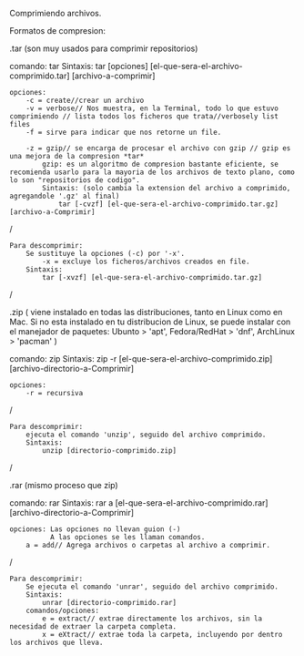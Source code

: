 Comprimiendo archivos.

Formatos de compresion:

.tar (son muy usados para comprimir repositorios)

comando: tar
Sintaxis:
    tar [opciones] [el-que-sera-el-archivo-comprimido.tar] [archivo-a-comprimir]

    opciones:
        -c = create//crear un archivo
        -v = verbose// Nos muestra, en la Terminal, todo lo que estuvo comprimiendo // lista todos los ficheros que trata//verbosely list files
        -f = sirve para indicar que nos retorne un file.

        -z = gzip// se encarga de procesar el archivo con gzip // gzip es una mejora de la compresion *tar*
            gzip: es un algoritmo de compresion bastante eficiente, se recomienda usarlo para la mayoria de los archivos de texto plano, como lo son "repositorios de codigo".
            Sintaxis: (solo cambia la extension del archivo a comprimido, agregandole '.gz' al final)
                tar [-cvzf] [el-que-sera-el-archivo-comprimido.tar.gz] [archivo-a-Comprimir]

/

    Para descomprimir:
        Se sustituye la opciones (-c) por '-x'.
            -x = excluye los ficheros/archivos creados en file.
        Sintaxis:
            tar [-xvzf] [el-que-sera-el-archivo-comprimido.tar.gz]

/

.zip
(
    viene instalado en todas las distribuciones, tanto en Linux como en Mac. Si no esta instalado en tu distribucion de Linux, se puede instalar con el manejador de paquetes: Ubunto > 'apt', Fedora/RedHat > 'dnf', ArchLinux > 'pacman'
)

comando: zip
Sintaxis:
    zip -r [el-que-sera-el-archivo-comprimido.zip] [archivo-directorio-a-Comprimir]

    opciones:
        -r = recursiva
/

    Para descomprimir:
        ejecuta el comando 'unzip', seguido del archivo comprimido.
        Sintaxis:
            unzip [directorio-comprimido.zip]

/

.rar (mismo proceso que zip)

comando: rar
Sintaxis:
    rar a [el-que-sera-el-archivo-comprimido.rar] [archivo-directorio-a-Comprimir]

    opciones: Las opciones no llevan guion (-)
              A las opciones se les llaman comandos.
        a = add// Agrega archivos o carpetas al archivo a comprimir.

/

    Para descomprimir:
        Se ejecuta el comando 'unrar', seguido del archivo comprimido.
        Sintaxis:
            unrar [directorio-comprimido.rar]
        comandos/opciones:
            e = extract// extrae directamente los archivos, sin la necesidad de extraer la carpeta completa.
            x = eXtract// extrae toda la carpeta, incluyendo por dentro los archivos que lleva.